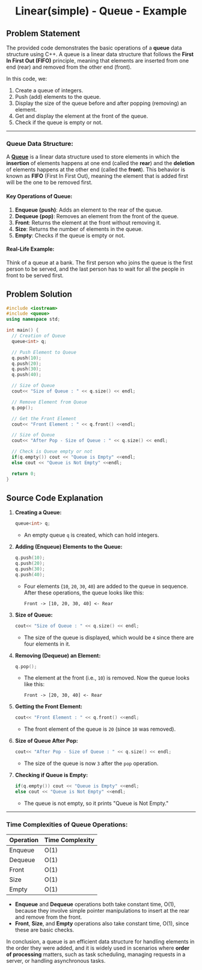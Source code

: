 <h1 align='center'>Linear(simple) - Queue - Example</h1>

## Problem Statement
The provided code demonstrates the basic operations of a **queue** data structure using C++. A queue is a linear data structure that follows the **First In First Out (FIFO)** principle, meaning that elements are inserted from one end (rear) and removed from the other end (front).

In this code, we:
1. Create a queue of integers.
2. Push (add) elements to the queue.
3. Display the size of the queue before and after popping (removing) an element.
4. Get and display the element at the front of the queue.
5. Check if the queue is empty or not.

---

### Queue Data Structure:

A **[Queue](https://en.cppreference.com/w/cpp/container/queue)** is a linear data structure used to store elements in which the **insertion** of elements happens at one end (called the **rear**) and the **deletion** of elements happens at the other end (called the **front**). This behavior is known as **FIFO** (First In First Out), meaning the element that is added first will be the one to be removed first.

#### Key Operations of Queue:
1. **Enqueue (push)**: Adds an element to the rear of the queue.
2. **Dequeue (pop)**: Removes an element from the front of the queue.
3. **Front**: Returns the element at the front without removing it.
4. **Size**: Returns the number of elements in the queue.
5. **Empty**: Checks if the queue is empty or not.



#### Real-Life Example:
Think of a queue at a bank. The first person who joins the queue is the first person to be served, and the last person has to wait for all the people in front to be served first.

## Problem Solution 
```cpp
#include <iostream>
#include <queue>
using namespace std;

int main() {
  // Creation of Queue
  queue<int> q;

  // Push Element to Queue
  q.push(10);
  q.push(20);
  q.push(30);
  q.push(40);

  // Size of Queue
  cout<< "Size of Queue : " << q.size() << endl;

  // Remove Element from Queue
  q.pop();

  // Get the Front Element
  cout<< "Front Element : " << q.front() <<endl;

  // Size of Queue
  cout<< "After Pop - Size of Queue : " << q.size() << endl;

  // Check is Queue empty or not
  if(q.empty()) cout << "Queue is Empty" <<endl;
  else cout << "Queue is Not Empty" <<endl;

  return 0;
}
```

## Source Code Explanation

1. **Creating a Queue:**
   ```cpp
   queue<int> q;
   ```
   - An empty queue `q` is created, which can hold integers.

2. **Adding (Enqueue) Elements to the Queue:**
   ```cpp
   q.push(10);
   q.push(20);
   q.push(30);
   q.push(40);
   ```
   - Four elements (`10`, `20`, `30`, `40`) are added to the queue in sequence. After these operations, the queue looks like this:
     ```
     Front -> [10, 20, 30, 40] <- Rear
     ```

3. **Size of Queue:**
   ```cpp
   cout<< "Size of Queue : " << q.size() << endl;
   ```
   - The size of the queue is displayed, which would be `4` since there are four elements in it.

4. **Removing (Dequeue) an Element:**
   ```cpp
   q.pop();
   ```
   - The element at the front (i.e., `10`) is removed. Now the queue looks like this:
     ```
     Front -> [20, 30, 40] <- Rear
     ```

5. **Getting the Front Element:**
   ```cpp
   cout<< "Front Element : " << q.front() <<endl;
   ```
   - The front element of the queue is `20` (since `10` was removed).

6. **Size of Queue After Pop:**
   ```cpp
   cout<< "After Pop - Size of Queue : " << q.size() << endl;
   ```
   - The size of the queue is now `3` after the `pop` operation.

7. **Checking if Queue is Empty:**
   ```cpp
   if(q.empty()) cout << "Queue is Empty" <<endl;
   else cout << "Queue is Not Empty" <<endl;
   ```
   - The queue is not empty, so it prints "Queue is Not Empty."

---

### Time Complexities of Queue Operations:

| Operation   | Time Complexity |
|-------------|-----------------|
| Enqueue     | O(1)            |
| Dequeue     | O(1)            |
| Front       | O(1)            |
| Size        | O(1)            |
| Empty       | O(1)            |

- **Enqueue** and **Dequeue** operations both take constant time, O(1), because they involve simple pointer manipulations to insert at the rear and remove from the front.
- **Front**, **Size**, and **Empty** operations also take constant time, O(1), since these are basic checks.

In conclusion, a queue is an efficient data structure for handling elements in the order they were added, and it is widely used in scenarios where **order of processing** matters, such as task scheduling, managing requests in a server, or handling asynchronous tasks.
